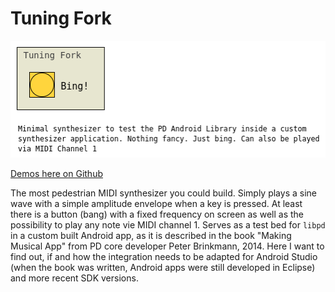 Tuning Fork
===========

![Screenshot](Screenshots/Tuning%20Fork.png?raw=true)

[Demos here on Github](Demos/)

The most pedestrian MIDI synthesizer you could build. Simply plays a sine wave
with a simple amplitude envelope when a key is pressed. At least there is a
button (bang) with a fixed frequency on screen as well as the possibility to
play any note vie MIDI channel 1. Serves as a test bed for `libpd` in a custom
built Android app, as it is described in the book "Making Musical App" from
PD core developer Peter Brinkmann, 2014. Here I want to find out, if and how
the integration needs to be adapted for Android Studio (when the book was written,
Android apps were still developed in Eclipse) and more recent SDK versions.
